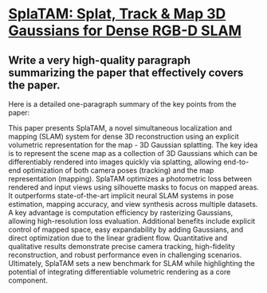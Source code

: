 # [SplaTAM: Splat, Track &amp; Map 3D Gaussians for Dense RGB-D SLAM](https://arxiv.org/abs/2312.02126)

## Write a very high-quality paragraph summarizing the paper that effectively covers the paper.

 Here is a detailed one-paragraph summary of the key points from the paper:

This paper presents SplaTAM, a novel simultaneous localization and mapping (SLAM) system for dense 3D reconstruction using an explicit volumetric representation for the map - 3D Gaussian splatting. The key idea is to represent the scene map as a collection of 3D Gaussians which can be differentiably rendered into images quickly via splatting, allowing end-to-end optimization of both camera poses (tracking) and the map representation (mapping). SplaTAM optimizes a photometric loss between rendered and input views using silhouette masks to focus on mapped areas. It outperforms state-of-the-art implicit neural SLAM systems in pose estimation, mapping accuracy, and view synthesis across multiple datasets. A key advantage is computation efficiency by rasterizing Gaussians, allowing high-resolution loss evaluation. Additional benefits include explicit control of mapped space, easy expandability by adding Gaussians, and direct optimization due to the linear gradient flow. Quantitative and qualitative results demonstrate precise camera tracking, high-fidelity reconstruction, and robust performance even in challenging scenarios. Ultimately, SplaTAM sets a new benchmark for SLAM while highlighting the potential of integrating differentiable volumetric rendering as a core component.
